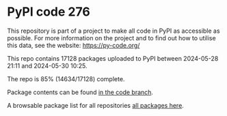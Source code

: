 # PyPI code 276

This repository is part of a project to make all code in PyPI as accessible as possible. For more information 
on the project and to find out how to utilise this data, see the website: https://py-code.org/

This repo contains 17128 packages uploaded to PyPI between 
2024-05-28 21:11 and 2024-05-30 10:25.

The repo is 85% (14634/17128) complete.

Package contents can be found [in the code branch](https://github.com/pypi-data/pypi-mirror-276/tree/code/packages).

A browsable package list for all repositories [all packages here](https://py-code.org/repositories/pypi-mirror-276).



